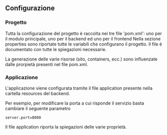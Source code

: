 ## Configurazione

### Progetto

Tutta la configurazione del progetto è raccolta nei tre file 'pom.xml': uno per il modulo principale, uno per il backend ed uno per il frontend
Nella sezione properties sono riportate tutte le variabili che configurano il progetto. Il file è documentato con tutte le spiegazioni necessarie.

La generazione delle varie risorse (sito, containers, ecc.) sono influenzate dalle prorpietà presenti nel file pom.xml.

### Applicazione

L'applicazione viene configurata tramite il file application presente nella cartella resources del backend.

Per esempio, per modificare la porta a cui risponde il servizio basta cambiare il seguente parametro

    server.port=8080

Il file application riporta la spiegazioni delle varie proprietà.

